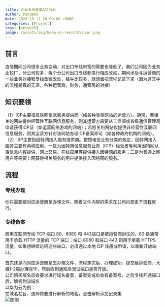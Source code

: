 ```yaml
---
title: 企业专线备案&华为云
author: Pandaho
date: 2020-10-11 20:00:00 +0000
categories: [Project] 
tags: [network]
image: /assets/img/keep-on-record/cover.png
---
```



##  前言

疫情期间公司很多业务变动，对出口专线带宽的需要也降低了，我们公司因为业务比较广，分公司较多，每个分公司出口专线都进行相应改动，期间涉及与运营商的一些业务对接和专线备案改动，经手比较多，就想着把流程记录下来（因为这其中的流程是真的无语，各种运营商，财务，通管局的对接）


##  知识要领

（1）ICP主要指互联网信息服务提供商（如各种类型网站的运营方）。通常，若相关的网站提供经营性互联网信息服务，则其运营方需要从工信部或省级通信管理局申请获得ICP证（如运营网络游戏的网站）；若相关的网站仅提供非经营性互联网信息服务，则其运营方针对该网站办理ICP备案即可（如各种政府机构的网站）。  
（2）ISP主要指因特网接入服务提供商。按照电信业务分类的规定，因特网接入服务主要有两种应用，一是为因特网信息服务业务（ICP）经营者等利用因特网从事信息内容提供、网上交易、在线应用等提供接入因特网的服务；二是为普通上网用户等需要上网获得相关服务的用户提供接入因特网的服务。


##  流程  
### 专线办理
你只需要跟对应运营商拿办理文件，照着文件内容的需求在公司内部走下流程就行。

### 专线备案
商用互联网专线 TCP 端口 80、8080 和 443端口是被运营商封住的，80 是通常用于承载 HTTP 流量的 TCP 端口；端口 8080 和端口 443 则用于承载 HTTPS 流量。如果想继续访问这些端口，必须通过本地 ISP 注册或申请，以重新开放端口。

首先还是向对应运营商拿去办理文件，流程走完后，办理成功，提交给运营商，大概1-2周办理完毕，然后收到通知后测试端口是否开放。  
公司购买域名后会要求进行域名备案，备案完成后会有备案号，之后专线开通端口后，解析到该域名  
以华为云为例：  
在域名栏目，选择你要进行解析的域名，点击解析添加记录集  
![图例](https://www.pandaho3.cn/assets/img/keep-on-record/1.png)

